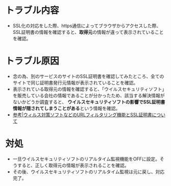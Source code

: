 # トラブル内容
- SSL化の対応をした際、https通信によってブラウザからアクセスした際、SSL証明書の情報を確認すると、**取得元**の情報が違って表示されていることを確認。

# トラブル原因
- 念の為、別のサービスのサイトのSSL証明書を確認してみたところ、全てのサイトで同じ証明書発行元情報が表示されていることを確認。
- 表示されている取得元の情報を確認すると、「ウイルスセキュリティソフト」を販売している会社の情報であることが分かったため、該当する解決情報がないかどうか調査すると、
**ウイルスセキュリティソフトの影響でSSL証明書情報が隠されてしまうことがある**という情報を確認。
- [参考|ウィルス対策ソフトなどのURLフィルタリング機能とSSL証明書について](https://ssl.sakura.ad.jp/column/url-filtering/)

# 対処
- 一旦ウイルスセキュリティソフトのリアルタイム監視機能をOFFに設定。そうすると、正しく取得元の情報が表示されることを確認。
- その後、ウイルスセキュリティソフトのリアルタイム監視は元に戻し、対応完了。

